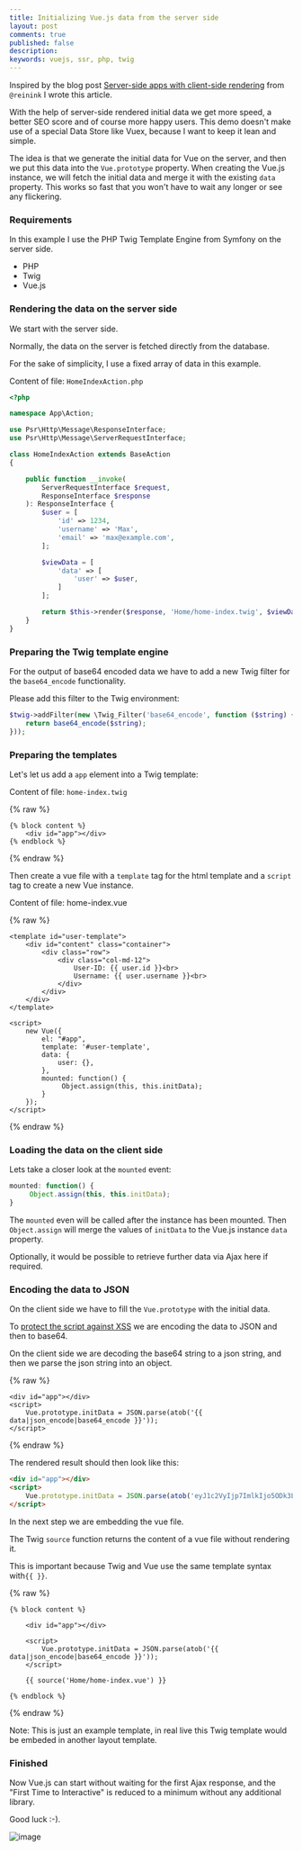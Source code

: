 ```yaml
---
title: Initializing Vue.js data from the server side
layout: post
comments: true
published: false
description: 
keywords: vuejs, ssr, php, twig
---
```


Inspired by the blog post 
[Server-side apps with client-side rendering](https://reinink.ca/articles/server-side-apps-with-client-side-rendering) 
from `@reinink` I wrote this article.

With the help of server-side rendered initial data we get more speed, a better SEO score and of course 
more happy users. 
This demo doesn't make use of a special Data Store like Vuex, because I want to keep it lean and simple.

The idea is that we generate the initial data for Vue on the server, and then we put this 
data into the `Vue.prototype` property. When creating the Vue.js instance, 
we will fetch the initial data and merge it with the existing `data` property. 
This works so fast that you won't have to wait any longer or see any flickering. 

### Requirements

In this example I use the PHP Twig Template Engine from Symfony on the server side. 

* PHP
* Twig
* Vue.js

### Rendering the data on the server side

We start with the server side.

Normally, the data on the server is fetched directly from the database. 

For the sake of simplicity, I use a fixed array of data in this example.

Content of file: `HomeIndexAction.php`

```php
<?php

namespace App\Action;

use Psr\Http\Message\ResponseInterface;
use Psr\Http\Message\ServerRequestInterface;

class HomeIndexAction extends BaseAction
{

    public function __invoke(
        ServerRequestInterface $request,
        ResponseInterface $response
    ): ResponseInterface {
        $user = [
            'id' => 1234,
            'username' => 'Max',
            'email' => 'max@example.com',
        ];

        $viewData = [
            'data' => [
                'user' => $user,
            ]
        ];

        return $this->render($response, 'Home/home-index.twig', $viewData);
    }
}
```

### Preparing the Twig template engine

For the output of base64 encoded data we have to add a new Twig filter 
for the `base64_encode` functionality. 

Please add this filter to the Twig environment: 

```php
$twig->addFilter(new \Twig_Filter('base64_encode', function ($string) {
    return base64_encode($string);
}));
```

### Preparing the templates

Let's let us add a `app` element into a Twig template:

Content of file: `home-index.twig`

{% raw %}
```twig
{% block content %}
    <div id="app"></div>
{% endblock %}
```
{% endraw %}

Then create a vue file with a `template` tag for the html template
and a `script` tag to create a new Vue instance. 

Content of file: home-index.vue

{% raw %}
```vue
<template id="user-template">
    <div id="content" class="container">
        <div class="row">
            <div class="col-md-12">
                User-ID: {{ user.id }}<br>
                Username: {{ user.username }}<br>
            </div>
        </div>
    </div>
</template>

<script>
    new Vue({
        el: "#app",
        template: '#user-template',
        data: {
            user: {},
        },
        mounted: function() {
             Object.assign(this, this.initData);
        }
    });
</script>
```
{% endraw %}

### Loading the data on the client side

Lets take a closer look at the `mounted` event:

```javascript
mounted: function() {
     Object.assign(this, this.initData);
}
```
The `mounted` even will be called after the instance has been mounted.
Then `Object.assign` will merge the values of `initData` to the Vue.js instance 
`data` property. 

Optionally, it would be possible to retrieve further data via Ajax here if required.

### Encoding the data to JSON

On the client side we have to fill the `Vue.prototype` with the initial data. 

To [protect the script against XSS](https://github.com/dotboris/vuejs-serverside-template-xss) 
we are encoding the data to JSON and then to base64.

On the client side we are decoding the base64 string to a json string, 
and then we parse the json string into an object.

{% raw %}
```twig
<div id="app"></div>
<script>
    Vue.prototype.initData = JSON.parse(atob('{{ data|json_encode|base64_encode }}'));
</script>
```
{% endraw %}

The rendered result should then look like this:

```html
<div id="app"></div>
<script>
    Vue.prototype.initData = JSON.parse(atob('eyJ1c2VyIjp7ImlkIjo5ODk3LCJ1c2V...=='));
</script>
```

In the next step we are embedding the vue file. 

The Twig `source` function returns the content of a vue file without rendering it. 

This is important because Twig and Vue use the same template syntax with`{{ }}`.

{% raw %}
```twig
{% block content %}

    <div id="app"></div>

    <script>
        Vue.prototype.initData = JSON.parse(atob('{{ data|json_encode|base64_encode }}'));
    </script>

    {{ source('Home/home-index.vue') }}

{% endblock %}
```
{% endraw %}

Note: This is just an example template, in real live this Twig template 
would be embeded in another layout template.

### Finished

Now Vue.js can start without waiting for the first Ajax response, 
and the "First Time to Interactive" is reduced to a minimum 
without any additional library.

Good luck :-).

![image](https://user-images.githubusercontent.com/781074/52744727-c459ad00-2fdd-11e9-90e4-d40cd40badb8.png)

